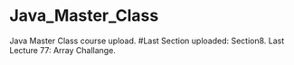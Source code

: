 # Java_Master_Class
Java Master Class course upload.
#Last Section uploaded: Section8. Last Lecture 77: Array Challange. 
